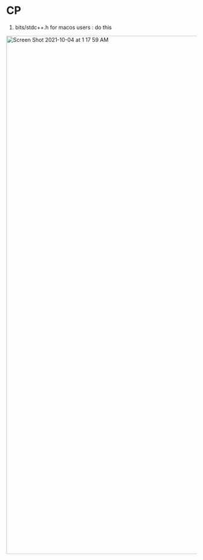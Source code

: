 # CP
1. bits/stdc++.h
for macos users : do this
<img width="1371" alt="Screen Shot 2021-10-04 at 1 17 59 AM" src="https://user-images.githubusercontent.com/74975220/135769216-a85b3d35-624c-4264-8e6f-d08f87d6b2ef.png">
